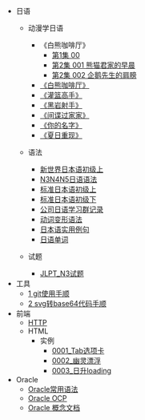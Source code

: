 * 日语
    * 动漫学日语
        
        - 《白熊咖啡厅》
          - [第1集 00](/日语/动画片/白熊咖啡厅/动漫学日语《白熊咖啡厅》_01-00.md)
          - [第2集 001 熊猫君家的早晨](/日语/动画片/白熊咖啡厅/白熊咖啡厅_02-1_大家的咖啡-001-熊猫君家的早晨.md)
          - [第2集 002 企鹅先生的肩膀](/日语/动画片/白熊咖啡厅/白熊咖啡厅_02-1_大家的咖啡-002-企鹅先生的肩膀.md)
        
        * [《白熊咖啡厅》](/日语/动画片/动漫学日语《白熊咖啡厅》.md)
        * [《灌篮高手》](/日语/动画片/动漫学日语《灌篮高手》.md)
        * [《黑岩射手》](/日语/动画片/动漫学日语《黑岩射手》.md)
        * [《间谍过家家》](/日语/动画片/动漫学日语《间谍过家家》.md)
        * [《你的名字》](/日语/动画片/动漫学日语《你的名字》/动漫学日语《你的名字》.md)
        * [《夏日重现》](/日语/动画片/动漫学日语《夏日重现》.md)
        
    * 语法
        * [新世界日本语初级上](/日语/语法/新世界日本语初级上.md)
        * [N3N4N5日语语法](/日语/语法/N3N4N5日语语法.md)
        * [标准日本语初级上](/日语/语法/标准日本语初级上.md)
        * [标准日本语初级下](/日语/语法/标准日本语初级下.md)
        * [公司日语学习群记录](/日语/语法/公司日语学习群记录.md)
        * [动词变形语法](/日语/语法/动词变形语法.md)
        * [日本语实用例句](/日语/语法/日本语实用例句.md)
        * [日语单词](/日语/语法/日语单词.md)
        
    * 试题
        
        * [JLPT_N3试题](/日语/试题/JLPT_N3试题.md)
* 工具
    * [1 git使用手顺](/tools/1.md)
    * [2 svg转base64代码手顺](/tools/2.md)
* 前端
    * [HTTP](/http/HTTP知识.md)
    * HTML
        * 实例
            * [0001_Tab选项卡](/前端/html/实例/0001_Tab选项卡/0001_Tab选项卡.md)
            * [0002_幽灵漂浮](/前端/html/实例/0002_幽灵漂浮/0002_幽灵漂浮.md)
            * [0003_日升loading](/前端/html/实例/0003_日升loading/0003_日升loading.md)
* Oracle
    * [Oracle常用语法](/oracle/Oracle.md)
    * [Oracle OCP](/oracle/Oracle_OCP.md)
    * [Oracle 概念文档](/oracle/Oracle数据库概念文档_中文版.md)
